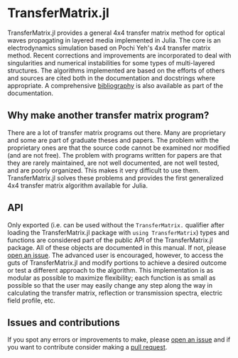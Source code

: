 # TransferMatrix.jl

TransferMatrix.jl provides a general 4x4 transfer matrix method for optical waves propagating in layered media implemented in Julia.
The core is an electrodynamics simulation based on Pochi Yeh's 4x4 transfer matrix method.
Recent corrections and improvements are incorporated to deal with singularities and numerical instabilities for some types of multi-layered structures.
The algorithms implemented are based on the efforts of others and
sources are cited both in the documentation and docstrings where appropriate.
A comprehensive [bibliography](https://garrek.org/TransferMatrix.jl/stable/bibliography/) is also available as part of the documentation.

## Why make another transfer matrix program?

There are a lot of transfer matrix programs out there. Many are
proprietary and some are part of graduate theses and papers. The problem
with the proprietary ones are that the source code cannot be examined 
nor modified (and are not free). The problem with programs 
written for papers are that they are rarely maintained, are not
well documented, are not well tested, and are poorly organized.
This makes it very difficult to use them. TransferMatrix.jl 
solves these problems and provides the first generalized 4x4 transfer matrix algorithm
available for Julia.

## API

Only exported (i.e. can be used without the `TransferMatrix.` qualifier after loading the TransferMatrix.jl package with `using TransferMatrix`) types and functions are considered part of the public API of the TransferMatrix.jl package.
All of these objects are documented in this manual. If not, please [open an issue](https://github.com/garrekstemo/TransferMatrix.jl/issues/new).
The advanced user is encouraged, however, to access the guts of TransferMatrix.jl and modify portions to achieve a desired outcome or test 
a different approach to the algorithm.
This implementation is as modular as possible to maximize flexibility;
each function is as small as possible so that the user may easily change any step along the way in calculating the transfer matrix, reflection or transmission spectra, electric field profile, etc.

## Issues and contributions

If you spot any errors or improvements to make, please [open an issue](https://github.com/garrekstemo/TransferMatrix.jl/issues/new) and if you want to contribute consider making a [pull request](https://github.com/garrekstemo/TransferMatrix.jl/pulls).
